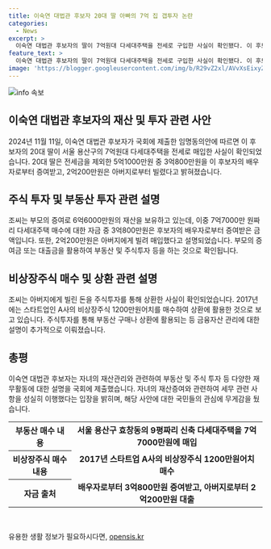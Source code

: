 ```yaml
---
title: 이숙연 대법관 후보자 20대 딸 아빠의 7억 집 갭투자 논란
categories:
  - News
excerpt: >
  이숙연 대법관 후보자의 딸이 7억원대 다세대주택을 전세로 구입한 사실이 확인됐다. 이 후보자는 장녀가 5억1000만원 중 3억800만원을 증여받고, 2억200만원은 빌려 매입한 것으로 밝혀졌다. 또한, 전세금을 제외한 나머지 금액은 주식투자를 통한 수익 등으로 확보했다고 설명했다. 이에 대해 후보자는 성실한 세금 납부를 통해 자녀의 자립을 지원하고, 국민들에게 의구심을 품을 수 있는 부분에 대해 무겁다고 전했다.
feature_text: >
  이숙연 대법관 후보자의 딸이 7억원대 다세대주택을 전세로 구입한 사실이 확인됐다. 이 후보자는 장녀가 5억1000만원 중 3억800만원을 증여받고, 2억200만원은 빌려 매입한 것으로 밝혀졌다. 또한, 전세금을 제외한 나머지 금액은 주식투자를 통한 수익 등으로 확보했다고 설명했다. 이에 대해 후보자는 성실한 세금 납부를 통해 자녀의 자립을 지원하고, 국민들에게 의구심을 품을 수 있는 부분에 대해 무겁다고 전했다.
image: 'https://blogger.googleusercontent.com/img/b/R29vZ2xl/AVvXsEixyZcFfHzMRdzZMjFBmAUKJYCLCGyLL1o632UiGVXcaFdKo_bkvkuCioo0uUKlGfBVcT3P84aROyZIXSBEx3Aw5nCQ3pTgDom1WDC4m8eifvWiAmWEEVb4x6G_l8C0QH225ldMjyaFvpxGEBGNO37VmDTDMHGhJPq73UglMfDca1-0aw/s1600/blogspot.png'
---
```


<p><img src="https://blogger.googleusercontent.com/img/b/R29vZ2xl/AVvXsEixyZcFfHzMRdzZMjFBmAUKJYCLCGyLL1o632UiGVXcaFdKo_bkvkuCioo0uUKlGfBVcT3P84aROyZIXSBEx3Aw5nCQ3pTgDom1WDC4m8eifvWiAmWEEVb4x6G_l8C0QH225ldMjyaFvpxGEBGNO37VmDTDMHGhJPq73UglMfDca1-0aw/s1600/blogspot.png" alt="info 속보" /></p>

<h2 data-ke-size="size26">이숙연 대법관 후보자의 재산 및 투자 관련 사안</h2>

<p data-ke-size="size16">2024년 11월 11일, 이숙연 대법관 후보자가 국회에 제출한 임명동의안에 따르면 이 후보자의 20대 딸이 서울 용산구의 7억원대 다세대주택을 전세로 매입한 사실이 확인되었습니다. 20대 딸은 전세금을 제외한 5억1000만원 중 3억800만원을 이 후보자의 배우자로부터 증여받고, 2억200만원은 아버지로부터 빌렸다고 밝혀졌습니다.</p>

<h2 data-ke-size="size26">주식 투자 및 부동산 투자 관련 설명</h2>

<p data-ke-size="size16">조씨는 부모의 증여로 6억6000만원의 재산을 보유하고 있는데, 이중 7억7000만 원짜리 다세대주택 매수에 대한 자금 중 3억800만원은 후보자의 배우자로부터 증여받은 금액입니다. 또한, 2억200만원은 아버지에게 빌려 매입했다고 설명되었습니다. 부모의 증여금 또는 대출금을 활용하여 부동산 및 주식투자 등을 하는 것으로 확인됩니다.</p>

<h2 data-ke-size="size26">비상장주식 매수 및 상환 관련 설명</h2>

<p data-ke-size="size16">조씨는 아버지에게 빌린 돈을 주식투자를 통해 상환한 사실이 확인되었습니다. 2017년에는 스타트업인 A사의 비상장주식 1200만원어치를 매수하여 상환에 활용한 것으로 보고 있습니다. 주식투자를 통해 부동산 구매나 상환에 활용되는 등 금융자산 관리에 대한 설명이 추가적으로 이뤄졌습니다.</p>

<h2 data-ke-size="size26">총평</h2>

<p data-ke-size="size16">이숙연 대법관 후보자는 자녀의 재산관리와 관련하여 부동산 및 주식 투자 등 다양한 재무활동에 대한 설명을 국회에 제출했습니다. 자녀의 재산증여와 관련하여 세무 관련 사항을 성실히 이행했다는 입장을 밝히며, 해당 사안에 대한 국민들의 관심에 무게감을 뒀습니다.</p>

<table>
    <tr>
        <th>부동산 매수 내용</th>
        <td style="text-align: center; height: 17px;"><b>서울 용산구 효창동의 9평짜리 신축 다세대주택을 7억7000만원에 매입</b></td>
    </tr>
    <tr>
        <th>비상장주식 매수 내용</th>
        <td style="text-align: center; height: 17px;"><b>2017년 스타트업 A사의 비상장주식 1200만원어치 매수</b></td>
    </tr>
    <tr>
        <th>자금 출처</th>
        <td style="text-align: center; height: 17px;"><b>배우자로부터 3억800만원 증여받고, 아버지로부터 2억200만원 대출</b></td>
    </tr>
</table>

<p data-ke-size="size16">&nbsp;</p>
유용한 생활 정보가 필요하시다면, <a href="https://opensis.kr" rel="dofollow">opensis.kr</a>


